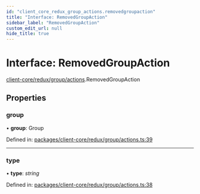 ```yaml
---
id: "client_core_redux_group_actions.removedgroupaction"
title: "Interface: RemovedGroupAction"
sidebar_label: "RemovedGroupAction"
custom_edit_url: null
hide_title: true
---
```


# Interface: RemovedGroupAction

[client-core/redux/group/actions](../modules/client_core_redux_group_actions.md).RemovedGroupAction

## Properties

### group

• **group**: Group

Defined in: [packages/client-core/redux/group/actions.ts:39](https://github.com/xr3ngine/xr3ngine/blob/9d253dc38/packages/client-core/redux/group/actions.ts#L39)

___

### type

• **type**: *string*

Defined in: [packages/client-core/redux/group/actions.ts:38](https://github.com/xr3ngine/xr3ngine/blob/9d253dc38/packages/client-core/redux/group/actions.ts#L38)
